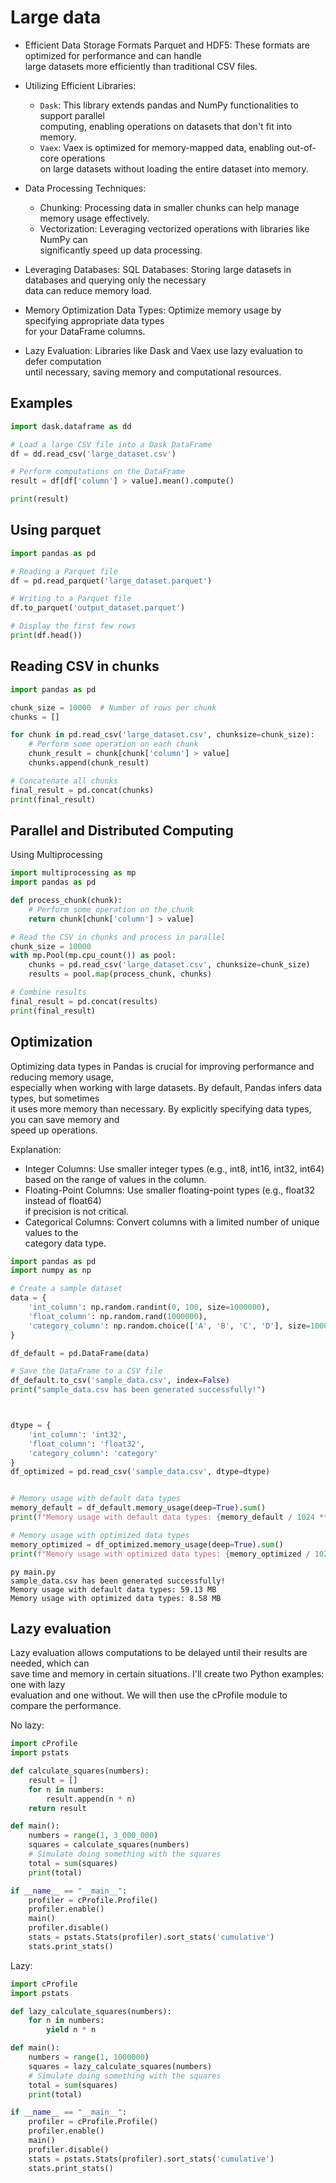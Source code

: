 # Large data



* Efficient Data Storage Formats
Parquet and HDF5: These formats are optimized for performance and can handle   
large datasets more efficiently than traditional CSV files.  

* Utilizing Efficient Libraries:
  - `Dask`: This library extends pandas and NumPy functionalities to support parallel  
    computing, enabling operations on datasets that don't fit into memory.  
  - `Vaex`: Vaex is optimized for memory-mapped data, enabling out-of-core operations  
    on large datasets without loading the entire dataset into memory.  

* Data Processing Techniques:
  - Chunking: Processing data in smaller chunks can help manage memory usage effectively.    
  - Vectorization: Leveraging vectorized operations with libraries like NumPy can  
    significantly speed up data processing.  

* Leveraging Databases:
  SQL Databases: Storing large datasets in databases and querying only the necessary  
  data can reduce memory load.   

* Memory Optimization
  Data Types: Optimize memory usage by specifying appropriate data types  
  for your DataFrame columns.   

* Lazy Evaluation: Libraries like Dask and Vaex use lazy evaluation to defer computation  
  until necessary, saving memory and computational resources.


## Examples

```python
import dask.dataframe as dd

# Load a large CSV file into a Dask DataFrame
df = dd.read_csv('large_dataset.csv')

# Perform computations on the DataFrame
result = df[df['column'] > value].mean().compute()

print(result)
```

## Using parquet

```python
import pandas as pd

# Reading a Parquet file
df = pd.read_parquet('large_dataset.parquet')

# Writing to a Parquet file
df.to_parquet('output_dataset.parquet')

# Display the first few rows
print(df.head())
```

## Reading CSV in chunks

```python
import pandas as pd

chunk_size = 10000  # Number of rows per chunk
chunks = []

for chunk in pd.read_csv('large_dataset.csv', chunksize=chunk_size):
    # Perform some operation on each chunk
    chunk_result = chunk[chunk['column'] > value]
    chunks.append(chunk_result)

# Concatenate all chunks
final_result = pd.concat(chunks)
print(final_result)
```

## Parallel and Distributed Computing

Using Multiprocessing

```python
import multiprocessing as mp
import pandas as pd

def process_chunk(chunk):
    # Perform some operation on the chunk
    return chunk[chunk['column'] > value]

# Read the CSV in chunks and process in parallel
chunk_size = 10000
with mp.Pool(mp.cpu_count()) as pool:
    chunks = pd.read_csv('large_dataset.csv', chunksize=chunk_size)
    results = pool.map(process_chunk, chunks)

# Combine results
final_result = pd.concat(results)
print(final_result)
```

## Optimization

Optimizing data types in Pandas is crucial for improving performance and reducing memory usage,  
especially when working with large datasets. By default, Pandas infers data types, but sometimes   
it uses more memory than necessary. By explicitly specifying data types, you can save memory and  
speed up operations.

Explanation:

 - Integer Columns: Use smaller integer types (e.g., int8, int16, int32, int64) based on the 
   range of values in the column.
 - Floating-Point Columns: Use smaller floating-point types (e.g., float32 instead of float64)  
   if precision is not critical.
 - Categorical Columns: Convert columns with a limited number of unique values to the  
   category data type.

```python
import pandas as pd
import numpy as np

# Create a sample dataset
data = {
    'int_column': np.random.randint(0, 100, size=1000000),
    'float_column': np.random.rand(1000000),
    'category_column': np.random.choice(['A', 'B', 'C', 'D'], size=1000000)
}

df_default = pd.DataFrame(data)

# Save the DataFrame to a CSV file
df_default.to_csv('sample_data.csv', index=False)
print("sample_data.csv has been generated successfully!")



dtype = {
    'int_column': 'int32',
    'float_column': 'float32',
    'category_column': 'category'
}
df_optimized = pd.read_csv('sample_data.csv', dtype=dtype)


# Memory usage with default data types
memory_default = df_default.memory_usage(deep=True).sum()
print(f"Memory usage with default data types: {memory_default / 1024 ** 2:.2f} MB")

# Memory usage with optimized data types
memory_optimized = df_optimized.memory_usage(deep=True).sum()
print(f"Memory usage with optimized data types: {memory_optimized / 1024 ** 2:.2f} MB")
```

```
py main.py
sample_data.csv has been generated successfully!
Memory usage with default data types: 59.13 MB
Memory usage with optimized data types: 8.58 MB
```

## Lazy evaluation

Lazy evaluation allows computations to be delayed until their results are needed, which can   
save time and memory in certain situations. I'll create two Python examples: one with lazy   
evaluation and one without. We will then use the cProfile module to compare the performance.  

No lazy:

```python
import cProfile
import pstats

def calculate_squares(numbers):
    result = []
    for n in numbers:
        result.append(n * n)
    return result

def main():
    numbers = range(1, 3_000_000)
    squares = calculate_squares(numbers)
    # Simulate doing something with the squares
    total = sum(squares)
    print(total)

if __name__ == "__main__":
    profiler = cProfile.Profile()
    profiler.enable()
    main()
    profiler.disable()
    stats = pstats.Stats(profiler).sort_stats('cumulative')
    stats.print_stats()
```


Lazy:  

```python
import cProfile
import pstats

def lazy_calculate_squares(numbers):
    for n in numbers:
        yield n * n

def main():
    numbers = range(1, 1000000)
    squares = lazy_calculate_squares(numbers)
    # Simulate doing something with the squares
    total = sum(squares)
    print(total)

if __name__ == "__main__":
    profiler = cProfile.Profile()
    profiler.enable()
    main()
    profiler.disable()
    stats = pstats.Stats(profiler).sort_stats('cumulative')
    stats.print_stats()
```




